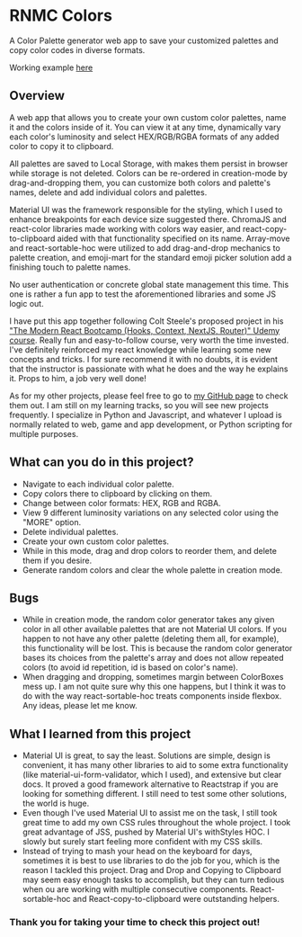 # RNMC Colors

A Color Palette generator web app to save your customized palettes and copy color codes in diverse formats.

Working example [here](https://renzomurinacadierno.github.io/React-RNMCRainbow/)

## Overview

A web app that allows you to create your own custom color palettes, name it and the colors inside of it. You can view it at any time, dynamically vary each color's luminosity and select HEX/RGB/RGBA formats of any added color to copy it to clipboard.

All palettes are saved to Local Storage, with makes them persist in browser while storage is not deleted. Colors can be re-ordered in creation-mode by drag-and-dropping them, you can customize both colors and palette's names, delete and add individual colors and palettes.

Material UI was the framework responsible for the styling, which I used to enhance breakpoints for each device size suggested there. ChromaJS and react-color libraries made working with colors way easier, and react-copy-to-clipboard aided with that functionality specified on its name. Array-move and react-sortable-hoc were utilized to add drag-and-drop mechanics to palette creation, and emoji-mart for the standard emoji picker solution add a finishing touch to palette names.

No user authentication or concrete global state management this time. This one is rather a fun app to test the aforementioned libraries and some JS logic out.

I have put this app together following Colt Steele's proposed project in his ["The Modern React Bootcamp (Hooks, Context, NextJS, Router)" Udemy course](https://www.udemy.com/course/modern-react-bootcamp/). Really fun and easy-to-follow course, very worth the time invested. I've definitely reinforced my react knowledge while learning some new concepts and tricks. I for sure recommend it with no doubts, it is evident that the instructor is passionate with what he does and the way he explains it. Props to him, a job very well done!

As for my other projects, please feel free to go to [my GitHub page](https://github.com/RenzoMurinaCadierno) to check them out. I am still on my learning tracks, so you will see new projects frequently. I specialize in Python and Javascript, and whatever I upload is normally related to web, game and app development, or Python scripting for multiple purposes.

## What can you do in this project?

- Navigate to each individual color palette.
- Copy colors there to clipboard by clicking on them.
- Change between color formats: HEX, RGB and RGBA.
- View 9 different luminosity variations on any selected color using the "MORE" option.
- Delete individual palettes.
- Create your own custom color palettes.
- While in this mode, drag and drop colors to reorder them, and delete them if you desire.
- Generate random colors and clear the whole palette in creation mode.

## Bugs

- While in creation mode, the random color generator takes any given color in all other available palettes that are not Material UI colors. If you happen to not have any other palette (deleting them all, for example), this functionality will be lost. This is because the random color generator bases its choices from the palette's array and does not allow repeated colors (to avoid id repetition, id is based on color's name).
- When dragging and dropping, sometimes margin between ColorBoxes mess up. I am not quite sure why this one happens, but I think it was to do with the way react-sortable-hoc treats components inside flexbox. Any ideas, please let me know.

## What I learned from this project

- Material UI is great, to say the least. Solutions are simple, design is convenient, it has many other libraries to aid to some extra functionality (like material-ui-form-validator, which I used), and extensive but clear docs. It proved a good framework alternative to Reactstrap if you are looking for something different. I still need to test some other solutions, the world is huge.
- Even though I've used Material UI to assist me on the task, I still took great time to add my own CSS rules throughout the whole project. I took great advantage of JSS, pushed by Material UI's withStyles HOC. I slowly but surely start feeling more confident with my CSS skills.
- Instead of trying to mash your head on the keyboard for days, sometimes it is best to use libraries to do the job for you, which is the reason I tackled this project. Drag and Drop and Copying to Clipboard may seem easy enough tasks to accomplish, but they can turn tedious when ou are working with multiple consecutive components. React-sortable-hoc and React-copy-to-clipboard were outstanding helpers.

### Thank you for taking your time to check this project out!
